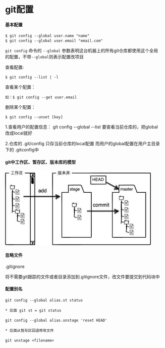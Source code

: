 # git配置

#### 基本配置

~~~
$ git config --global user.name "name"
$ git config --global user.email "email.com"
~~~
`git config` 命令的 `--global` 参数表明这台机器上的所有git仓库都使用这个全局的配置，不带`--global`则表示配置改项目

查看配置:
~~~
$ git config --list | -l
~~~

查看某个配置：
~~~
如：$ git config --get user.email
~~~

删除某个配置：
~~~
$ git config --unset [key]
~~~

1.查看用户的配置信息： git config --global --list 要查看当前仓库的，把global改成local就好

2.仓库的 .git/config 只存当前仓库的local配置 而用户的global配置在用户主目录下的 .gitconfig中

#### git中工作区、暂存区、版本库的模型  
<div align="left"><img src="assert/7.jpg" height="240px"/></div>


#### 忽略文件

.gitignore

将不需要git跟踪的文件或者目录添加到.gitignore文件，改文件要提交到代码块中

#### 配置别名

~~~
git config --global alias.st status

* 后面 git st = git status

git config --global alias.unstage 'reset HEAD'

* 后面从暂存区回退修改文件

git unstage <filename>

~~~
